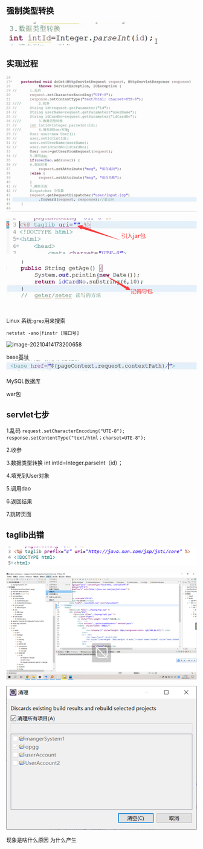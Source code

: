 ## 强制类型转换

![image-20210414094653245](https://raw.githubusercontent.com/Leopard-S/pics_bed/master/20210414094654.png)	

## 实现过程

![image-20210414095708260](https://raw.githubusercontent.com/Leopard-S/pics_bed/master/20210414095710.png)

![image-20210414105025064](https://raw.githubusercontent.com/Leopard-S/pics_bed/master/20210414105026.png)	



![](https://raw.githubusercontent.com/Leopard-S/pics_bed/master/20210414111926.png)	

​	

Linux 系统:`grep`用来搜索

`netstat -ano|finstr [端口号]`

![image-20210414173200658](C:\Users\ming-computer\AppData\Roaming\Typora\typora-user-images\image-20210414173200658.png)

base基址![image-20210414142744329](https://raw.githubusercontent.com/Leopard-S/pics_bed/master/20210414142745.png)

MySQL数据库

war包

## servlet七步

1.乱码
`request.setCharacterEncoding("UTE-8");`
`response.setContentType("text/html；charset=UTE-8");`

2.收参

3.数据类型转换
int intId=Integer.parseInt（id）；

4.填充到User对象

5.调用dao

6.返回结果

7.跳转页面

## taglib出错

![](https://raw.githubusercontent.com/Leopard-S/pics_bed/master/20210414173202.png)

![image-20210414173256090](https://raw.githubusercontent.com/Leopard-S/pics_bed/master/20210414173257.png)

![image-20210414173314671](https://raw.githubusercontent.com/Leopard-S/pics_bed/master/20210414173315.png)	

现象是啥什么原因 为什么产生